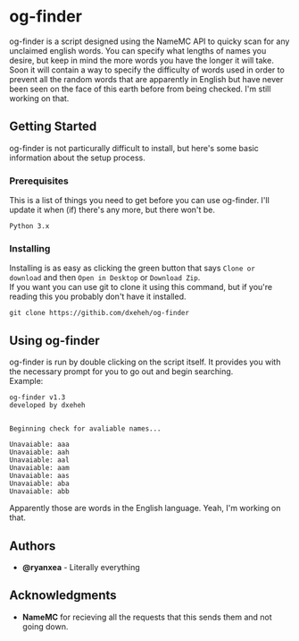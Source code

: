 # og-finder
og-finder is a script designed using the NameMC API to quicky scan for any unclaimed english words. You can specify what lengths of names you desire, but keep in mind the more words you have the longer it will take. Soon it will contain a way to specify the difficulty of words used in order to prevent all the random words that are apparently in English but have never been seen on the face of this earth before from being checked. I'm still working on that.
## Getting Started
og-finder is not particurally difficult to install, but here's some basic information about the setup process.
### Prerequisites
This is a list of things you need to get before you can use og-finder. I'll update it when (if) there's any more, but there won't be.
```
Python 3.x
```
### Installing
Installing is as easy as clicking the green button that says `Clone or download` and then `Open in Desktop` or `Download Zip`.  
If you want you can use git to clone it using this command, but if you're reading this you probably don't have it installed.
```
git clone https://githib.com/dxeheh/og-finder
```
## Using og-finder
og-finder is run by double clicking on the script itself. It provides you with the necessary prompt for you to go out and begin searching.  
Example:  
```
og-finder v1.3
developed by dxeheh


Beginning check for avaliable names...

Unavaiable: aaa
Unavaiable: aah
Unavaiable: aal
Unavaiable: aam
Unavaiable: aas
Unavaiable: aba
Unavaiable: abb
```
Apparently those are words in the English language. Yeah, I'm working on that.
## Authors
* **@ryanxea** - Literally everything
## Acknowledgments
* **NameMC** for recieving all the requests that this sends them and not going down.
